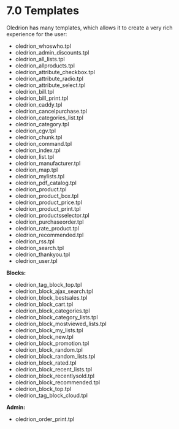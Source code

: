 # 7.0 Templates

Oledrion has many templates, which allows it to create a very rich experience for the user:

- oledrion_whoswho.tpl
- oledrion_admin_discounts.tpl
- oledrion_all_lists.tpl
- oledrion_allproducts.tpl
- oledrion_attribute_checkbox.tpl
- oledrion_attribute_radio.tpl
- oledrion_attribute_select.tpl
- oledrion_bill.tpl
- oledrion_bill_print.tpl
- oledrion_caddy.tpl
- oledrion_cancelpurchase.tpl
- oledrion_categories_list.tpl
- oledrion_category.tpl
- oledrion_cgv.tpl
- oledrion_chunk.tpl
- oledrion_command.tpl
- oledrion_index.tpl
- oledrion_list.tpl
- oledrion_manufacturer.tpl
- oledrion_map.tpl
- oledrion_mylists.tpl
- oledrion_pdf_catalog.tpl
- oledrion_product.tpl
- oledrion_product_box.tpl
- oledrion_product_price.tpl
- oledrion_product_print.tpl
- oledrion_productsselector.tpl
- oledrion_purchaseorder.tpl
- oledrion_rate_product.tpl
- oledrion_recommended.tpl
- oledrion_rss.tpl
- oledrion_search.tpl
- oledrion_thankyou.tpl
- oledrion_user.tpl


**Blocks:**

- oledrion_tag_block_top.tpl
- oledrion_block_ajax_search.tpl
- oledrion_block_bestsales.tpl
- oledrion_block_cart.tpl
- oledrion_block_categories.tpl
- oledrion_block_category_lists.tpl
- oledrion_block_mostviewed_lists.tpl
- oledrion_block_my_lists.tpl
- oledrion_block_new.tpl
- oledrion_block_promotion.tpl
- oledrion_block_random.tpl
- oledrion_block_random_lists.tpl
- oledrion_block_rated.tpl
- oledrion_block_recent_lists.tpl
- oledrion_block_recentlysold.tpl
- oledrion_block_recommended.tpl
- oledrion_block_top.tpl
- oledrion_tag_block_cloud.tpl


**Admin:**
- oledrion_order_print.tpl